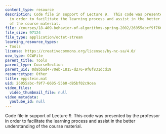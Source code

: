 ```yaml
---
content_type: resource
description: Code file in support of Lecture 9.  This code was presented by the professor
  in order to facilitate the learning process and assist in the better understanding
  of the course material.
file: /courses/18-409-behavior-of-algorithms-spring-2002/26055abcf9f7660555b0d85bf02c9cea_eppstein.mat
file_size: 97124
file_type: application/octet-stream
learning_resource_types:
- Tools
license: https://creativecommons.org/licenses/by-nc-sa/4.0/
ocw_type: OCWFile
parent_title: Tools
parent_type: CourseSection
parent_uid: 0d8bbad4-70eb-1815-d276-9f6f831dcd19
resourcetype: Other
title: eppstein.mat
uid: 26055abc-f9f7-6605-55b0-d85bf02c9cea
video_files:
  video_thumbnail_file: null
video_metadata:
  youtube_id: null
---
```

Code file in support of Lecture 9.  This code was presented by the professor in order to facilitate the learning process and assist in the better understanding of the course material.